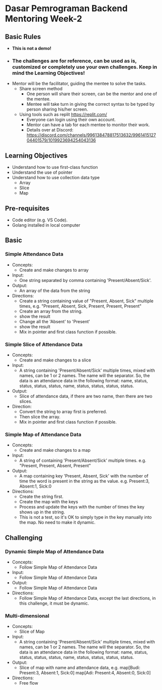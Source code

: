 # Dasar Pemrograman Backend Mentoring Week-2

## Basic Rules
- **This is not a demo!**
- ### **The challenges are for reference, can be used as is, customized or completely use your own challenges. Keep in mind the Learning Objectives!**
- Mentor will be the facilitator, guiding the mentee to solve the tasks.
  - Share screen method
    - One person will share their screen, can be the mentor and one of the mentee.
    - Mentee will take turn in giving the correct syntax to be typed by person sharing his/her screen.
  - Using tools such as replit https://replit.com/
    - Everyone can login using their own account.
    - Mentor can have a tab for each mentee to monitor their work.
    - Details over at Discord: https://discord.com/channels/996138478817513632/996141512704401579/1019923694254043136

## Learning Objectives

- Understand how to use first-class function
- Understand the use of pointer
- Understand how to use collection data type
    - Array
    - Slice
    - Map

## Pre-requisites

- Code editor (e.g. VS Code).
- Golang installed in local computer

## Basic

### Simple Attendance Data

- Concepts:
  - Create and make changes to array
- Input:
  - One string separated by comma containing 'Present/Absent/Sick'.
- Output:
  - An array of the data from the string
- Directions:
  - Create a string containing value of "Present, Absent, Sick" multiple times, e.g. "Present, Absent, Sick, Present, Present, Present"
  - Create an array from the string.
  - show the result
  - Change all the 'Absent' to 'Present'
  - show the result
  - Mix in pointer and first class function if possible.

### Simple Slice of Attendance Data

- Concepts:
  - Create and make changes to a slice
- Input:
  - A string containing 'Present/Absent/Sick' multiple times, mixed with names, can be 1 or 2 names. The name will the separator. So, the data is an attendance data in the following format: name, status, status, status, status, name, status, status, status, status.
- Output:
  - Slice of attendance data, if there are two name, then there are two slices.
- Direction:
  - Convert the string to array first is preferred.
  - Then slice the array.
  - Mix in pointer and first class function if possible.

### Simple Map of Attendance Data

- Concepts:
  - Create and make changes to a map
- Input:
  - A string of containing 'Present/Absent/Sick' multiple times. e.g. "Present, Present, Absent, Present"
- Output:
  - A map containing key 'Present, Absent, Sick' with the number of time the word is present in the string as the value. e.g. Present:3, Absent:1, Sick:0
- Directions:
  - Create the string first.
  - Create the map with the keys
  - Process and update the keys with the number of times the key shows up in the string.
  - This is not a test, so it's OK to simply type in the key manually into the map. No need to make it dynamic.

## Challenging

### Dynamic Simple Map of Attendance Data

- Concepts:
  - Follow Simple Map of Attendance Data
- Input:
  - Follow Simple Map of Attendance Data
- Output:
  - Follow Simple Map of Attendance Data
- Directions:
  - Follow Simple Map of Attendance Data, except the last directions, in this challenge, it must be dynamic.

### Multi-dimensional

- Concepts:
  - Slice of Map
- Input:
  - A string containing 'Present/Absent/Sick' multiple times, mixed with names, can be 1 or 2 names. The name will the separator. So, the data is an attendance data in the following format: name, status, status, status, status, name, status, status, status, status.
- Output:
  - Slice of map with name and attendance data, e.g.
    map[Budi: Present:3, Absent:1, Sick:0]
    map[Adi: Present:4, Absent:0, Sick:0]
- Directions:
  - Free flow
